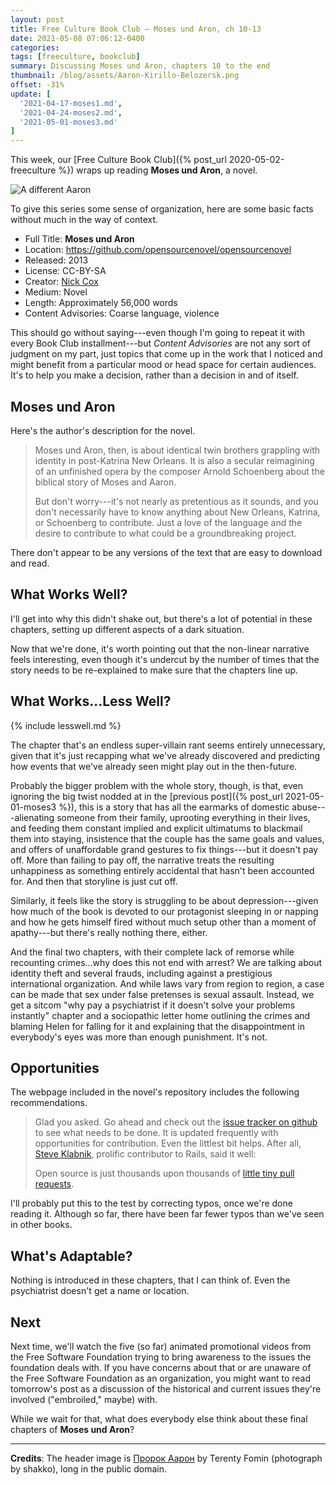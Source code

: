 ```yaml
---
layout: post
title: Free Culture Book Club — Moses und Aron, ch 10-13
date: 2021-05-08 07:06:12-0400
categories:
tags: [freeculture, bookclub]
summary: Discussing Moses und Aron, chapters 10 to the end
thumbnail: /blog/assets/Aaron-Kirillo-Belozersk.png
offset: -31%
update: [
  '2021-04-17-moses1.md',
  '2021-04-24-moses2.md',
  '2021-05-01-moses3.md'
]
---
```


This week, our [Free Culture Book Club]({% post_url 2020-05-02-freeculture %}) wraps up reading **Moses und Aron**, a novel.

![A different Aaron](/blog/assets/Aaron-Kirillo-Belozersk.png "A different Aron")

To give this series some sense of organization, here are some basic facts without much in the way of context.

 * Full Title:  **Moses und Aron**
 * Location:  <https://github.com/opensourcenovel/opensourcenovel>
 * Released:  2013
 * License:  CC-BY-SA
 * Creator:  [Nick Cox](http://nickcox.me/)
 * Medium:  Novel
 * Length:  Approximately 56,000 words
 * Content Advisories:  Coarse language, violence

This should go without saying---even though I'm going to repeat it with every Book Club installment---but *Content Advisories* are not any sort of judgment on my part, just topics that come up in the work that I noticed and might benefit from a particular mood or head space for certain audiences.  It's to help you make a decision, rather than a decision in and of itself.

## Moses und Aron

Here's the author's description for the novel.

 > Moses und Aron, then, is about identical twin brothers grappling with identity in post-Katrina New Orleans. It is also a secular reimagining of an unfinished opera by the composer Arnold Schoenberg about the biblical story of Moses and Aaron.
 >
 > But don't worry---it's not nearly as pretentious as it sounds, and you don't necessarily have to know anything about New Orleans, Katrina, or Schoenberg to contribute. Just a love of the language and the desire to contribute to what could be a groundbreaking project.

There don't appear to be any versions of the text that are easy to download and read.

## What Works Well?

I'll get into why this didn't shake out, but there's a lot of potential in these chapters, setting up different aspects of a dark situation.

Now that we're done, it's worth pointing out that the non-linear narrative feels interesting, even though it's undercut by the number of times that the story needs to be re-explained to make sure that the chapters line up.

## What Works...Less Well?

{% include lesswell.md %}

The chapter that's an endless super-villain rant seems entirely unnecessary, given that it's just recapping what we've already discovered and predicting how events that we've already seen might play out in the then-future.

Probably the bigger problem with the whole story, though, is that, even ignoring the big twist nodded at in the [previous post]({% post_url 2021-05-01-moses3 %}), this is a story that has all the earmarks of domestic abuse---alienating someone from their family, uprooting everything in their lives, and feeding them constant implied and explicit ultimatums to blackmail them into staying, insistence that the couple has the same goals and values, and offers of unaffordable grand gestures to fix things---but it doesn't pay off.  More than failing to pay off, the narrative treats the resulting unhappiness as something entirely accidental that hasn't been accounted for.  And then that storyline is just cut off.

Similarly, it feels like the story is struggling to be about depression---given how much of the book is devoted to our protagonist sleeping in or napping and how he gets himself fired without much setup other than a moment of apathy---but there's really nothing there, either.

And the final two chapters, with their complete lack of remorse while recounting crimes...why does this not end with arrest?  We are talking about identity theft and several frauds, including against a prestigious international organization.  And while laws vary from region to region, a case can be made that sex under false pretenses is sexual assault.  Instead, we get a sitcom "why pay a psychiatrist if it doesn't solve your problems instantly" chapter and a sociopathic letter home outlining the crimes and blaming Helen for falling for it and explaining that the disappointment in everybody's eyes was more than enough punishment.  It's not.

## Opportunities

The webpage included in the novel's repository includes the following recommendations.

 >  Glad you asked. Go ahead and check out the [issue tracker on github](https://github.com/opensourcenovel/opensourcenovel/issues) to see what needs to be done. It is updated frequently with opportunities for contribution. Even the littlest bit helps. After all, [Steve Klabnik](http://twitter.com/steveklabnik), prolific contributor to Rails, said it well:
 >
 > Open source is just thousands upon thousands of [little tiny pull requests](https://twitter.com/steveklabnik/status/294259287759413249).

I'll probably put this to the test by correcting typos, once we're done reading it.  Although so far, there have been far fewer typos than we've seen in other books.

## What's Adaptable?

Nothing is introduced in these chapters, that I can think of.  Even the psychiatrist doesn't get a name or location.

## Next

Next time, we'll watch the five (so far) animated promotional videos from the Free Software Foundation trying to bring awareness to the issues the foundation deals with.  If you have concerns about that or are unaware of the Free Software Foundation as an organization, you might want to read tomorrow's post as a discussion of the historical and current issues they're involved ("embroiled," maybe) with.

While we wait for that, what does everybody else think about these final chapters of **Moses und Aron**?

* * *

**Credits**:  The header image is [Пророк Аарон](https://commons.wikimedia.org/wiki/File:Aaron_(Kirillo-Belozersk).jpg) by Terenty Fomin (photograph by shakko), long in the public domain.

